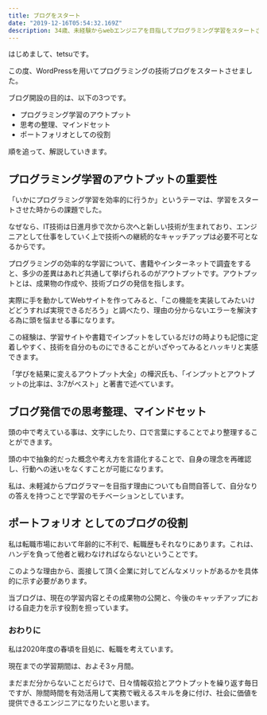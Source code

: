 ```yaml
---
title: ブログをスタート
date: "2019-12-16T05:54:32.169Z"
description: 34歳、未経験からwebエンジニアを目指してプログラミング学習をスタートさせました。当記事では、技術ブログをスタートさせた理由について書いています。
---
```


はじめまして、tetsuです。

この度、WordPressを用いてプログラミングの技術ブログをスタートさせました。

ブログ開設の目的は、以下の3つです。

- プログラミング学習のアウトプット
- 思考の整理、マインドセット
- ポートフォリオとしての役割

順を追って、解説していきます。

## プログラミング学習のアウトプットの重要性

「いかにプログラミング学習を効率的に行うか」というテーマは、学習をスタートさせた時からの課題でした。

なぜなら、IT技術は日進月歩で次から次へと新しい技術が生まれており、エンジニアとして仕事をしていく上で技術への継続的なキャッチアップは必要不可となるからです。

プログラミングの効率的な学習について、書籍やインターネットで調査をすると、多少の差異はあれど共通して挙げられるのがアウトプットです。アウトプットとは、成果物の作成や、技術ブログの発信を指します。

実際に手を動かしてWebサイトを作ってみると、「この機能を実装してみたいけどどうすれば実現できるだろう」と調べたり、理由の分からないエラーを解決する為に頭を悩ませる事になります。

この経験は、学習サイトや書籍でインプットをしているだけの時よりも記憶に定着しやすく、技術を自分のものにできることがいざやってみるとハッキリと実感できます。

「学びを結果に変えるアウトプット大全」の樺沢氏も、「インプットとアウトプットの比率は、3:7がベスト」と著書で述べています。

## ブログ発信での思考整理、マインドセット

頭の中で考えている事は、文字にしたり、口で言葉にすることでより整理することができます。

頭の中で抽象的だった概念や考え方を言語化することで、自身の理念を再確認し、行動への迷いをなくすことが可能になります。

私は、未軽減からプログラマーを目指す理由についても自問自答して、自分なりの答えを持つことで学習のモチベーションとしています。

## ポートフォリオ としてのブログの役割

私は転職市場において年齢的に不利で、転職歴もそれなりにあります。これは、ハンデを負って他者と戦わなければならないということです。

このような理由から、面接して頂く企業に対してどんなメリットがあるかを具体的に示す必要があります。

当ブログは、現在の学習内容とその成果物の公開と、今後のキャッチアップにおける自走力を示す役割を担っています。

### おわりに

私は2020年度の春頃を目処に、転職を考えています。

現在までの学習期間は、およそ3ヶ月間。

まだまだ分からないことだらけで、日々情報収拾とアウトプットを繰り返す毎日ですが、隙間時間を有効活用して実務で戦えるスキルを身に付け、社会に価値を提供できるエンジニアになりたいと思います。